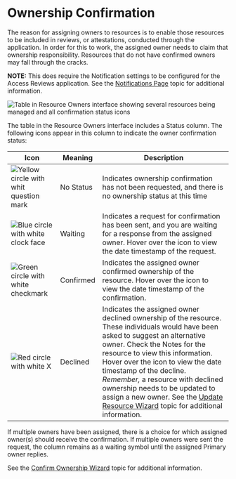 # Ownership Confirmation

The reason for assigning owners to resources is to enable those resources to be included in reviews,
or attestations, conducted through the application. In order for this to work, the assigned owner
needs to claim that ownership responsibility. Resources that do not have confirmed owners may fall
through the cracks.

**NOTE:** This does require the Notification settings to be configured for the Access Reviews
application. See the [Notifications Page](/docs/auditor/10.7/access/reviews/admin/configuration/notifications.md) topic for
additional information.

![Table in Resource Owners interface showing several resources being managed and all confirmation status icons](/img/product_docs/auditor/access/reviews/resourceowners/tablestatus.webp)

The table in the Resource Owners interface includes a Status column. The following icons appear in
this column to indicate the owner confirmation status:

| Icon                                                                                                                                            | Meaning   | Description                                                                                                                                                                                                                                                                                                                                                                                                                                                                                         |
| ----------------------------------------------------------------------------------------------------------------------------------------------- | --------- | --------------------------------------------------------------------------------------------------------------------------------------------------------------------------------------------------------------------------------------------------------------------------------------------------------------------------------------------------------------------------------------------------------------------------------------------------------------------------------------------------- |
| ![Yellow circle with whit question mark](/img/product_docs/accessinformationcenter/access/informationcenter/resourceowners/statusnostatus.webp) | No Status | Indicates ownership confirmation has not been requested, and there is no ownership status at this time                                                                                                                                                                                                                                                                                                                                                                                              |
| ![Blue circle with white clock face](/img/product_docs/accessinformationcenter/access/informationcenter/resourceowners/statuswaiting.webp)      | Waiting   | Indicates a request for confirmation has been sent, and you are waiting for a response from the assigned owner. Hover over the icon to view the date timestamp of the request.                                                                                                                                                                                                                                                                                                                      |
| ![Green circle with white checkmark](/img/product_docs/accessinformationcenter/access/informationcenter/resourceowners/statusconfirmed.webp)    | Confirmed | Indicates the assigned owner confirmed ownership of the resource. Hover over the icon to view the date timestamp of the confirmation.                                                                                                                                                                                                                                                                                                                                                               |
| ![Red circle with white X](/img/product_docs/accessinformationcenter/access/informationcenter/resourceowners/statusdeclined.webp)               | Declined  | Indicates the assigned owner declined ownership of the resource. These individuals would have been asked to suggest an alternative owner. Check the Notes for the resource to view this information. Hover over the icon to view the date timestamp of the decline. _Remember,_ a resource with declined ownership needs to be updated to assign a new owner. See the [Update Resource Wizard](/docs/auditor/10.7/access/reviews/resourceowners/wizard/update.md) topic for additional information. |

If multiple owners have been assigned, there is a choice for which assigned owner(s) should receive
the confirmation. If multiple owners were sent the request, the column remains as a waiting symbol
until the assigned Primary owner replies.

See the [Confirm Ownership Wizard](/docs/auditor/10.7/access/reviews/resourceowners/wizard/confirm.md) topic for additional information.
